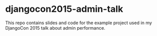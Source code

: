 # djangocon2015-admin-talk
This repo contains slides and code for the example project used in my DjangoCon 2015 talk about admin performance.
